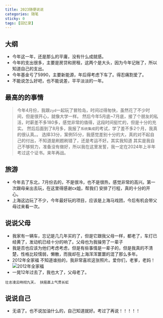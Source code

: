 ```yaml
---
title: 2023随便说说
categories: 随笔
sticky: 0
tags: [回忆录]
---
```

## 大纲
* 今年这一年，还是那么的平庸，没有什么成就感。
* 今年的支出很多，主要是房贷和房租，这两个是大头，因为今年记账了，所以知道自己的支出。
* 今年基金亏了5990，主要新能源，年后得考虑下车了。得忍痛割爱了。
* 不能说怎么好吧，也不能说差，平平淡淡的一年。

## 最高的的事情
> 今年4月份，我跟`zyd`一起玩了冒险岛，时间过得匆快，虽然花了不少时间，但是很开心，就像大学一样。
> 然后今年5月底~7月底，接了个朋友的私活，时薪差不多180多，感觉非常的值得，这段时间挺忙的，但是十分的充实。
> 然后后面到了8月多，我报了`系统集成`的考试，学了差不多2个月，我真的很认真。。
> 选择33分，案例55分，我感觉差别十分的大，真的对不起自己的付出，不知道是刷题刷错了，还是考运不好。其实我知道
其实是我自己不够努力，准备没有做好，所以我在这里发誓，我一定在2024年上半年考过这个证书。来年再战。

## 旅游
* 今年去了东北，7月份去的，不是很冷，也不是很热，感觉非常的高兴。第一次跟母亲出去玩，在这里得感谢cx姐，帮我们 安排了行程，真的十分的开心。
* 上海这边玩了不少，今年最好玩的项目，应该是上海马戏团，今后有机会带父母过来看一次。

## 说说父母
* 我家有一辆车，忘记是几几年买的了，但是它跟我父母一样，都老了，车灯已经黄了，发动机已经十分的响了。父母也为我操劳了一辈子
* 我是否也应该为他们考虑考虑，但是有些事情是一辈子的，但是我真的不清楚，性格比较懦弱，懒散，而我却在上海浑浑噩噩的混了那么多年。
* 2012年全家福 不知道谁拍的，我非常喜欢这张照片。爱你们，老爹，老妈！
![2012年全家福](../../.vuepress/public/img/parent/2012-quanjiafu.png)
* 一晃12年过去了，我也大了，父母老了。

`壮志凌云响彻九天， 扶摇直上气贯长虹`

## 说说自己
* 无语了。也不说加油什么的，自己知道就好。考过了再说！！！！！
